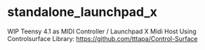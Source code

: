 # standalone_launchpad_x

WIP Teensy 4.1 as MIDI Controller / Launchpad X Midi Host
Using Controlsurface Library: https://github.com/tttapa/Control-Surface
